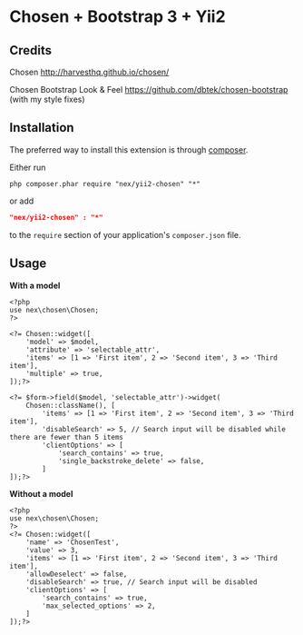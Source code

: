 Chosen + Bootstrap 3 + Yii2
===========================

Credits
-------
Chosen http://harvesthq.github.io/chosen/

Chosen Bootstrap Look & Feel https://github.com/dbtek/chosen-bootstrap (with my style fixes)

Installation
------------
The preferred way to install this extension is through [composer](http://getcomposer.org/download/).

Either run

```
php composer.phar require "nex/yii2-chosen" "*"
```

or add

```json
"nex/yii2-chosen" : "*"
```

to the `require` section of your application's `composer.json` file.

Usage
-----
**With a model**

```
<?php
use nex\chosen\Chosen;
?>

<?= Chosen::widget([
    'model' => $model,
    'attribute' => 'selectable_attr',
    'items' => [1 => 'First item', 2 => 'Second item', 3 => 'Third item'],
    'multiple' => true,
]);?>

<?= $form->field($model, 'selectable_attr')->widget(
    Chosen::className(), [
        'items' => [1 => 'First item', 2 => 'Second item', 3 => 'Third item'],
        'disableSearch' => 5, // Search input will be disabled while there are fewer than 5 items
        'clientOptions' => [
            'search_contains' => true,
            'single_backstroke_delete' => false,
        ]
]);?>
```
**Without a model**

```
<?php
use nex\chosen\Chosen;
?>
<?= Chosen::widget([
    'name' => 'ChosenTest',
    'value' => 3,
    'items' => [1 => 'First item', 2 => 'Second item', 3 => 'Third item'],
    'allowDeselect' => false,
    'disableSearch' => true, // Search input will be disabled
    'clientOptions' => [
        'search_contains' => true,
        'max_selected_options' => 2,
    ]
]);?>
```

